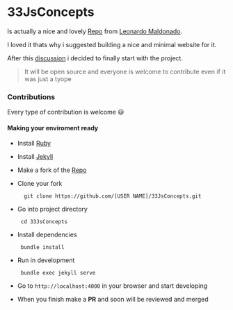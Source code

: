 # 33JsConcepts

Is actually a nice and lovely [Repo](https://github.com/leonardomso/33-js-concepts) from [Leonardo Maldonado](https://github.com/leonardomso).

I loved it thats why i suggested building a nice and minimal website for it.

After this [discussion](https://github.com/leonardomso/33-js-concepts/issues/170#issuecomment-1736768297) i decided to finally start with the project.

> It will be open source and everyone is welcome to contribute even if it was just a tyope

### Contributions

Every type of contribution is welcome 😃

#### Making your enviroment ready

- Install [Ruby](https://www.ruby-lang.org/en/)
- Install [Jekyll](https://jekyllrb.com/)
- Make a fork of the [Repo](https://github.com/Korak-997/33JsConcepts)
- Clone your fork

  ```shell
    git clone https://github.com/[USER NAME]/33JsConcepts.git
  ```

- Go into project directory

  ```shell
   cd 33JsConcepts
  ```

- Install dependencies

  ```shell
   bundle install
  ```

- Run in development

  ```shell
   bundle exec jekyll serve
  ```

- Go to `http://localhost:4000` in your browser and start developing

- When you finish make a **PR** and soon will be reviewed and merged
